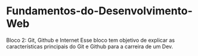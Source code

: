 # Fundamentos-do-Desenvolvimento-Web
Bloco 2: Git, Github e Internet
Esse bloco tem objetivo de explicar as características principais do Git e Github para a carreira de um Dev.
